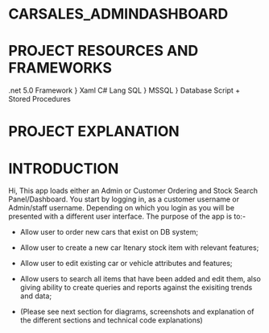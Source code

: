 # CARSALES_ADMINDASHBOARD


# PROJECT RESOURCES AND FRAMEWORKS

.net 5.0 Framework } Xaml
C# Lang
SQL } MSSQL } Database Script + Stored Procedures



# PROJECT EXPLANATION

# INTRODUCTION

Hi, This app loads either an Admin or Customer Ordering and Stock Search Panel/Dashboard.  You start by logging in, as a customer username or Admin/staff username.  Depending on which you login as you will be presented with a different user interface.  The purpose of the app is to:-

* Allow user to order new cars that exist on DB system;
* Allow user to create a new car Itenary stock item with relevant features;
* Allow user to edit existing car or vehicle attributes and features;
* Allow users to search all items that have been added and edit them, also giving ability to create queries and reports against the exisiting trends and data;

* (Please see next section for diagrams, screenshots and explanation of the different sections and technical code explanations)



